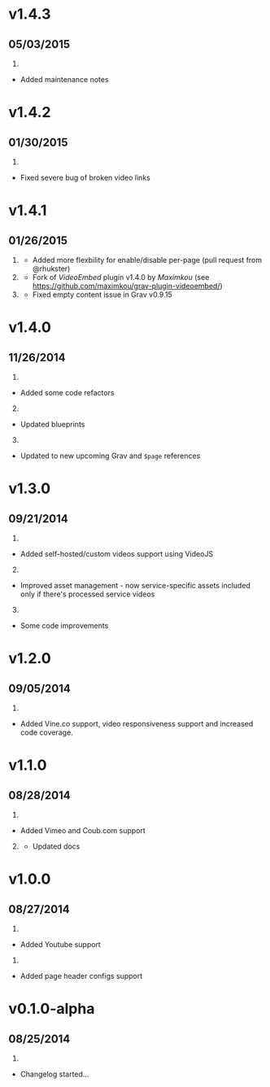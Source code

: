 # v1.4.3
## 05/03/2015

1. [](#new)
  * Added maintenance notes

# v1.4.2
## 01/30/2015

1. [](#bugfix)
  * Fixed severe bug of broken video links

# v1.4.1
## 01/26/2015

1. [](#new)
	* Added more flexbility for enable/disable per-page (pull request from @rhukster)
2. [](#new)
	* Fork of *VideoEmbed* plugin v1.4.0 by _Maximkou_ (see https://github.com/maximkou/grav-plugin-videoembed/)
3. [](#bugfix)
	* Fixed empty content issue in Grav v0.9.15

# v1.4.0
## 11/26/2014

1. [](#new)
  * Added some code refactors
2. [](#improved)
  * Updated blueprints
3. [](#bugfix)
  * Updated to new upcoming Grav and `$page` references

# v1.3.0
## 09/21/2014

1. [](#new)
  * Added self-hosted/custom videos support using VideoJS
2. [](#improved)
  * Improved asset management - now service-specific assets included only if there's processed service videos
3. [](#improved)
  * Some code improvements

# v1.2.0
## 09/05/2014

1. [](#new)
  * Added Vine.co support, video responsiveness support and increased code coverage.

# v1.1.0
## 08/28/2014

1. [](#new)
  * Added Vimeo and Coub.com support
2. [](#improved)
	* Updated docs

# v1.0.0
## 08/27/2014

1. [](#new)
  * Added Youtube support
1. [](#new)
  * Added page header configs support

# v0.1.0-alpha
## 08/25/2014

1. [](#new)
  * Changelog started...

